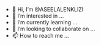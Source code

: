 - 👋 Hi, I’m @ASEELALENKLIZI
- 👀 I’m interested in ...
- 🌱 I’m currently learning ...
- 💞️ I’m looking to collaborate on ...
- 📫 How to reach me ...

<!---
ASEELALENKLIZI/ASEELALENKLIZI is a ✨ special ✨ repository because its `README.md` (this file) appears on your GitHub profile.
You can click the Preview link to take a look at your changes.
--->
